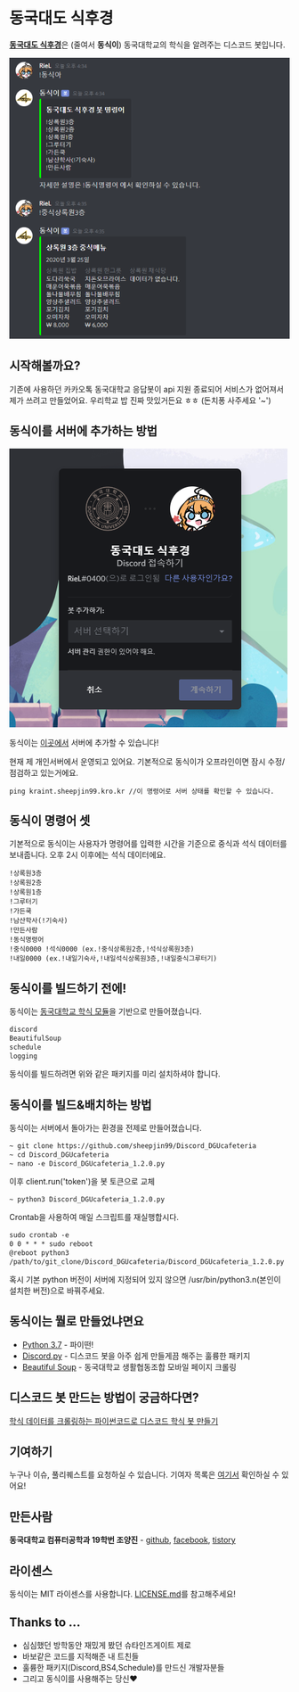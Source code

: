 # 동국대도 식후경

[**동국대도 식후경**](https://discordapp.com/oauth2/authorize?client_id=686581468901802035&permissions=67584&scope=bot)은 (줄여서 **동식이**) 동국대학교의 학식을 알려주는 디스코드 봇입니다.

![sample.png](./images/sample.png)

## 시작해볼까요?

기존에 사용하던 카카오톡 동국대학교 응답봇이 api 지원 종료되어 서비스가 없어져서 제가 쓰려고 만들었어요. 우리학교 밥 진짜 맛있거든요 ㅎㅎ (돈치퐁 사주세요 '~')

## 동식이를 서버에 추가하는 방법

![addtoserver.png](./images/addtoserver.png)

동식이는 [이곳에서](https://discordapp.com/oauth2/authorize?client_id=686581468901802035&permissions=67584&scope=bot) 서버에 추가할 수 있습니다!

현재 제 개인서버에서 운영되고 있어요.
기본적으로 동식이가 오프라인이면 잠시 수정/점검하고 있는거에요.
```
ping kraint.sheepjin99.kro.kr //이 명령어로 서버 상태를 확인할 수 있습니다.
```

## 동식이 명령어 셋

기본적으로 동식이는 사용자가 명령어를 입력한 시간을 기준으로 중식과 석식 데이터를 보내줍니다. 오후 2시 이후에는 석식 데이터에요.

```
!상록원3층
!상록원2층
!상록원1층
!그루터기
!가든쿡
!남산학사(!기숙사)
!만든사람
!동식명령어 
!중식0000 !석식0000 (ex.!중식상록원2층,!석식상록원3층)
!내일0000 (ex.!내일기숙사,!내일석식상록원3층,!내일중식그루터기)
```

## 동식이를 빌드하기 전에!

동식이는 [동국대학교 학식 모듈](https://github.com/sheepjin99/DonggukCafeteria)을 기반으로 만들어졌습니다.  

```
discord
BeautifulSoup
schedule
logging
```
동식이를 빌드하려면 위와 같은 패키지를 미리 설치하셔야 합니다.

## 동식이를 빌드&배치하는 방법

동식이는 서버에서 돌아가는 환경을 전제로 만들어졌습니다.

```
~ git clone https://github.com/sheepjin99/Discord_DGUcafeteria
~ cd Discord_DGUcafeteria
~ nano -e Discord_DGUcafeteria_1.2.0.py
```
이후 client.run('token')을 봇 토큰으로 교체
```
~ python3 Discord_DGUcafeteria_1.2.0.py
```
Crontab을 사용하여 매일 스크립트를 재실행합시다.
```
sudo crontab -e
0 0 * * * sudo reboot
@reboot python3 /path/to/git_clone/Discord_DGUcafeteria/Discord_DGUcafeteria_1.2.0.py
```
혹시 기본 python 버전이 서버에 지정되어 있지 않으면 /usr/bin/python3.n(본인이 설치한 버전)으로 바꿔주세요.

## 동식이는 뭘로 만들었냐면요

* [Python 3.7](https://www.python.org/) - 파이떤!
* [Discord.py](https://github.com/Rapptz/discord.py) - 디스코드 봇을 아주 쉽게 만들게끔 해주는 훌륭한 패키지
* [Beautiful Soup](https://www.crummy.com/software/BeautifulSoup/bs4/doc/) - 동국대학교 생활협동조합 모바일 페이지 크롤링

## 디스코드 봇 만드는 방법이 궁금하다면?

[학식 데이터를 크롤링하는 파이썬코드로 디스코드 학식 봇 만들기](https://sheepjin99.tistory.com/21)

## 기여하기

누구나 이슈, 풀리퀘스트를 요청하실 수 있습니다.
기여자 목록은 [여기서](https://github.com/sheepjin99/Discord_DGUcafeteria/graphs/contributors) 확인하실 수 있어요!

## 만든사람

**동국대학교 컴퓨터공학과 19학번 조양진** - [github](https://github.com/sheepjin99), [facebook](https://www.facebook.com/profile.php?id=100014648160911), [tistory](https://sheepjin99.tistory.com/)

## 라이센스

동식이는 MIT 라이센스를 사용합니다. [LICENSE.md](LICENSE.md)를 참고해주세요! 

## Thanks to ...

* 심심했던 방학동안 재밌게 봤던 슈타인즈게이트 제로
* 바보같은 코드를 지적해준 내 트친들
* 훌륭한 패키지(Discord,BS4,Schedule)를 만드신 개발자분들
* 그리고 동식이를 사용해주는 당신♥

